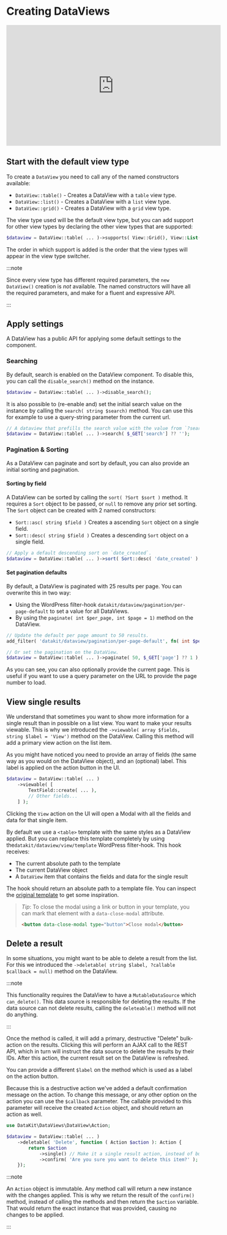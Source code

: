 # Creating DataViews

<div class="responsive-iframe-container">
    <iframe width="560" height="315" src="https://www.youtube-nocookie.com/embed/IjqWRIL9i6A?si=ZrqXKemGLN1G4caq" title="YouTube video player" frameborder="0" allow="accelerometer; autoplay; clipboard-write; encrypted-media; gyroscope; picture-in-picture; web-share" referrerpolicy="strict-origin-when-cross-origin" allowfullscreen></iframe>
</div>

## Start with the default view type

To create a `DataView` you need to call any of the named constructors available:

- `DataView::table()` - Creates a DataView with a `table` view type.
- `DataView::list()` - Creates a DataView with a `list` view type.
- `DataView::grid()` - Creates a DataView with a `grid` view type.

The view type used will be the default view type, but you can add support for other view types by declaring the other view types that are supported:

```php
$dataview = DataView::table( ... )->supports( View::Grid(), View::List() );
```

The order in which support is added is the order that the view types will appear in the view type switcher.

:::note

Since every view type has different required parameters, the `new DataView()` creation is *not* available. The
named constructors will have all the required parameters, and make for a fluent and expressive API.

:::

## Apply settings

A DataView has a public API for applying some default settings to the component.

### Searching

By default, search is enabled on the DataView component. To disable this, you can call the `disable_search()` method on
the instance.

```php
$dataview = DataView::table( ... )->disable_search();
```

It is also possible to (re-enable and) set the initial search value on the instance by calling
the `search( string $search)` method. You can use this for example to use a query-string parameter from the current url.

```php
// A dataview that prefills the search value with the value from `?search=search+string`.
$dataview = DataView::table( ... )->search( $_GET['search'] ?? '');
```

### Pagination & Sorting

As a DataView can paginate and sort by default, you can also provide an initial sorting and pagination.

#### Sorting by field

A DataView can be sorted by calling the `sort( ?Sort $sort )` method. It requires a `Sort` object to be passed,
or `null` to remove any prior set sorting. The `Sort` object can be created with 2 named constructors:

- `Sort::asc( string $field )` Creates a ascending `Sort` object on a single field.
- `Sort::desc( string $field )` Creates a descending `Sort` object on a single field.

```php
// Apply a default descending sort on `date_created`.
$dataview = DataView::table( ... )->sort( Sort::desc( 'date_created' ) );
```

#### Set pagination defaults

By default, a DataView is paginated with 25 results per page. You can overwrite this in two way:

- Using the WordPress filter-hook `datakit/dataview/pagination/per-page-default` to set a value for all DataViews.
- By using the `paginate( int $per_page, int $page = 1)` method on the DataView.

```php
// Update the default per page amount to 50 results.
add_filter( 'datakit/dataview/pagination/per-page-default', fn( int $per_page ):int => 50 );

// Or set the pagination on the DataView.
$dataview = DataView::table( ... )->paginate( 50, $_GET['page'] ?? 1 );
```

As you can see, you can also optionally provide the current page. This is useful if you want to use a query parameter on
the URL to provide the page number to load.

## View single results

We understand that sometimes you want to show more information for a single result than in possible on a list view. You
want to make your results viewable. This is why we introduced the `->viewable( array $fields, string $label = 'View')`
method on the DataView. Calling this method will add a primary view action on the list item.

As you might have noticed you need to provide an array of fields (the same way as you would on the DataView object), and
an (optional) label. This label is applied on the action button in the UI.

```php
$dataview = DataView::table( ... )
    ->viewable( [
        TextField::create( ... ),
        // Other fields...
    ] );
```

Clicking the `View` action on the UI will open a Modal with all the fields and data for that single item.

By default we use a `<table>` template with the same styles as a DataView applied. But you can replace this template
completely by using the`datakit/dataview/view/template` WordPress filter-hook. This hook receives:

- The current absolute path to the template
- The current DataView object
- A `DataView` item that contains the fields and data for the single result

The hook should return an absolute path to a template file. You can inspect
the [original template](https://github.com/GravityKit/DataKit/blob/main/templates/view/table.php) to get some
inspiration.

> *Tip*: To close the modal using a link or button in your template, you can mark that element with a `data-close-modal`
> attribute.
> ```html
> <button data-close-modal type="button">Close modal</button>
> ```

## Delete a result

In some situations, you might want to be able to delete a result from the list. For this we introduced
the `->deletable( string $label, ?callable $callback = null)` method on the DataView.

:::note

This functionality requires the DataView to have a `MutableDataSource` which `can_delete()`. This data source is 
responsible for deleting the results. If the data source can not delete results, calling the `deleteable()` method will 
not do anything.

:::

Once the method is called, it will add a primary, destructive "Delete" bulk-action on the results. Clicking this will
perform an AJAX call to the REST API, which in turn will instruct the data source to delete the results by their IDs.
After this action, the current result set on the DataView is refreshed.

You can provide a different `$label` on the method which is used as a label on the action button.

Because this is a destructive action we've added a default confirmation message on the action. To change this message,
or any other option on the action you can use the `$callback` parameter. The callable provided to this parameter will
receive the created `Action` object, and should return an action as well.

```php
use DataKit\DataViews\DataView\Action;

$dataview = DataView::table( ... )
    ->deletable( 'Delete', function ( Action $action ): Action {
        return $action
            ->single() // Make it a single result action, instead of bulk.
            ->confirm( 'Are you sure you want to delete this item?' ); // Set a singular item message.
    });
```

:::note

An `Action` object is immutable. Any method call will return a new instance with the changes applied. This is
why we return the result of the `confirm()` method, instead of calling the methods and then return the `$action`
variable. That would return the exact instance that was provided, causing no changes to be applied.

:::
